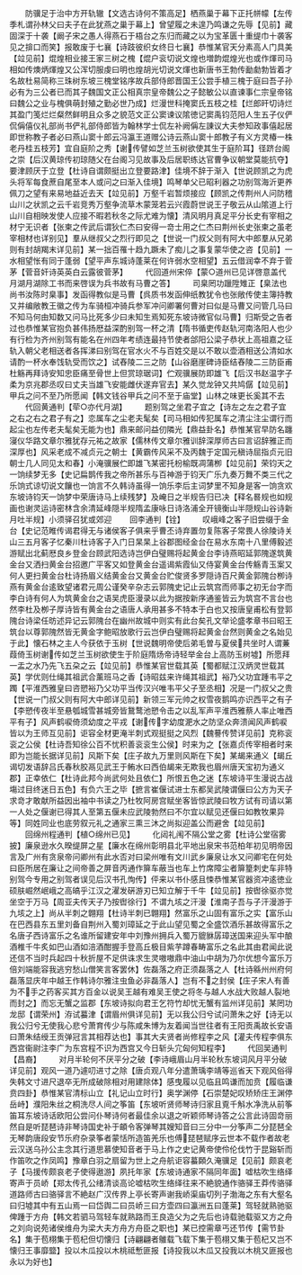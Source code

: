 <!-- { "loadSidebar": true } -->
　　防骥足于治中方开轨辙【文选古诗何不策高足】栖燕巢于幕下正托帡幪【左传季札谓孙林父曰夫子在此犹燕之巢于幕上】曾望履之未遑乃鸣谦之先辱【见前】藏固深于十袭【阚子宋之愚人得燕石于梧台之东归而藏之以为宝革匮十重缇巾十袭客见之揜口而笑】报敢废于七襄【诗跂彼织女终日七襄】恭惟某官天分素高人门具美【竝见前】焜煌相业接王家三树之槐【焜户衮切说文煌也増韵焜煌光也或作煇司马相如传燠炳煇煌又公浑切服虔曰明也煌胡光切说文煇也新唐书王勃传勔勮勃皆着才名故杜易简称三珠树东坡三槐堂铭序故兵部侍郎晋国王公尝手植三槐于庭曰吾子孙必有为三公者已而其子魏国文正公相真宗皇帝魏公之子懿敏公以直谏事仁宗皇帝铭曰魏公之业与槐俱萌封殖之勤必世乃成】烂漫世科掩窦氏五枝之桂【烂郎旰切诗烂其盈门笺烂烂粲然鲜明且众多之貌范文正公窦谏议隂徳记窦禹钧范阳人生五子仪俨侃偁僖仪礼部尚书俨礼部侍郎皆为翰林学士侃左补阙偁左諌议大夫参知政事僖起居即世称教子者必曰燕山窦十郎云冯瀛王道赠公诗云燕山窦十郎教子有义方灵椿一株老丹桂五枝芳】宜自庭阶之秀【谢传譬如芝兰玉树欲使其生于庭阶耳】径跻台阁之崇【后汉黄琼传初琼随父在台阁习见故事及后居职练达官曹争议朝堂莫能抗夺】要津顾厌于立登【杜诗自谓颇挺出立登要路津】佳境不辞于渐入【世说顾凯之为虎头将军每食蔗自尾至本人或问之曰渐入佳境】鸣琴单父已昭利器之功别驾海沂更养佩刀之望有来易地益近去天【竝见前】万壑千岩暂烦接应【顾凯之传荆州人问防稽山川之状凯之云千岩竞秀万壑争流草木蒙笼若云兴霞蔚世说王子敬云从山隂道上行山川自相映发使人应接不暇若秋冬之际尤难为懐】清风明月真足平分长史有宰相之材宁无识者【张柬之传武后谓狄仁杰曰安得一竒士用之仁杰曰荆州长史张柬之虽老宰相材也详别见】羣从继叔父之烈行即见之【世说一门叔父则有阿大中郎羣从兄弟则有封胡羯末详见前】某一拙百罹十趋九蹶未了痴儿之事复蒙华使之咨【见前】一水相望怅有同于蓬弱【望平声东城诗蓬莱在何许弱水空相望】五云借润幸不弃于菅茅【菅音奸诗英英白云露彼菅茅】
　　代回道州宋倅【蒙○道州已见详啓意盖代月湖月湖除工书而来啓误为兵书故有马曹之答】
　　司臬罔功躐陞雉正【臬法也尚书汝陈时臬事】发函得教似是马曹【呉质书发函伸纸教犹令也张敞传使主簿持教又并编敞教王徽之传为车骑桓冲骑兵参军冲问卿署何曹对曰似是马曹又问管几马曰不知马何由知数又问马比死多少曰未知生焉知死东坡诗微官似马曹】归斯受之告者过也恭惟某官抱负甚伟扬厯益深酌别驾一杯之清【隋书循吏传赵轨河南洛阳人也少有行检为齐州别驾有能名在州四年考绩连最持节使者郃阳公梁子恭状上高祖嘉之征轨入朝父老相送者各挥涕曰别驾在官水火不与百姓交是以不敢以壶酒相送公清如水请酌一杯水奉饯轨受而饮之】试舂陵二三之防【山谷磨崖碑诗臣结舂陵二三防臣甫杜觞再拜诗安知忠臣痛至骨世上但赏琼琚词】伫观骥展防即雄飞【后汉书赵温字子柔为京兆郡丞叹曰丈夫当雄飞安能雌伏遂弃官去】某久觉龙钟又共鸠僝【竝见前】甲兵之问不至乃所愿闻【韩文钱谷甲兵之问不至于庙堂】山林之味更长奚其不去
　　代回黄通判【荦○亦代月湖】
　　题别驾之坐君子宜之【诗左之左之君子宜之右之右之君子有之】恋属车之尘老夫髦矣【司马相如传犯属车之清尘注尘谓行而起尘也左传老夫髦矣无能为也】鼎来邮问益仞隣光【鼎益卦名】恭惟某官早防名躔寖仪华路文章尔雅犹存元祐之故家【儒林传文章尔雅训辞深厚师古曰言诏辞雅正而深厚也】风采老成不减贞元之朝士【黄霸传风采不及丙魏于定国元稹诗屈指贞元旧朝士几人同见太和春】小淹骥展伫即雄飞某密托枌榆既凋蒲栁【竝见前】荣钧天之一饷续梦无多【史记扁鹊传我之帝所甚乐与百神游于钧天广乐九奏万舞不类三代之乐饷式谅切说文饟也一饷言不久韩诗虽得一饷乐李后主词梦里不知身是客一饷贪欢东坡诗钧天一饷梦中荣唐诗马上续残梦】及崦日之半规告归已决【释名晷规也如规画也谢灵运诗密林含余清延峰隠半规隋孟康咏日诗洛浦全开镜衡山半隠规山谷诗新月吐半规】小须驿召犹或郊迎
　　回李通判【铨】
　　叹峨峰之客子旧尝缀于金台【史记范睢传谒君得无与诸侯客子俱来乎曹丕诗弃置勿复陈客子常畏人徐陵诗关山三五月客子忆秦川杜诗客子入门日杲杲上谷郡图经金台在易水东南十八里傅毅述游赋出北蓟厯良乡登金台顾武阳选诗岂伊白璧赐将起黄金台李诗燕昭延郭隗遂筑黄金台又洒扫黄金台招邀广平客又如登黄金台遥谒紫霞仙又侍宴黄金台传觞青玉案又何人更扫黄金台杜诗扬眉义结黄金台又黄金台贮俊贤多罗隠诗百尺黄金郭隗台栁诗燕有黄金台逺致望诸君元周公谨癸辛杂志云郭隗史记止云筑宫而师事之初无台字而李白诗有何人为筑黄金台之语吴虎臣漫录以此为据按新序通鉴皆云为筑宫不言台也然李杜及栁子厚诗皆有黄金台之语唐人承用甚多不特本于白也又按唐皇甫松有登郭隗台诗梁任昉述异记云郭隗台在幽州故城中则实有此台矣孔文举论盛孝章书曰昭王筑台以尊郭隗然皆无黄金字鲍昭放歌行云岂伊白璧赐将起黄金台然则黄金之名始见于此】懐石林之主人今获依于玉树【世说魏明帝使后弟毛曽与夏侯共坐时人谓蒹葭倚玉树谢传如芝兰玉树欲使生于阶庭隋炀帝诗轻举金台上高防玉树墟】所愿拜一盂之水乃先飞五朶之云【竝见前】恭惟某官世载其英【蜀都赋江汉炳灵世载其英】学优则仕绳其祖武合薰班马之香【诗昭兹来许绳其祖武】裕乃父功宜踵韦平之躅【平淮西雅皇曰咨愬裕乃父功平当传汉兴唯韦平父子至丞相】况是一门叔父之贵【世说一门叔父则有阿大中郎详见前】新领三军元帅之权雪夜鹅鸣亦识西平之有子【李愬传夜半至悬瓠城雪甚城旁皆鵞鹜池愬令击之以乱军声平淮西雅蔡人率止唯西平有子】风声鹤唳倚须幼度之平戎【谢传字幼度淝水之防坚众奔溃闻风声鹤唳皆以为王师互见前】讵容全材更淹半刺式观挺挺之风烈【魏謩传赞详见前】克称衮衮之公侯【杜诗吾知徐公百不忧积善衮衮生公侯】时来为之【张嘉贞传宰相者时来即为岂能长据详见前】风斯下矣【庄子故九万里则风斯在下矣】某朅来通义【朅丘谒切发语辞吕氏春秋胶鬲见武王于鲔水曰西伯朅来无欺我也眉州唐天宝初为通义郡】正幸依仁【杜诗此邦今尚武何处且依仁】所恨五色之迷【东坡诗平生漫说古战塲过目终迷日五色】有负六王之毕【摭言崔偃试进士东都吴武陵谓偃曰公方为天子求竒才敢献所益因出袖中书读之乃杜牧阿房宫赋坐客皆惊武陵曰牧方试有司请以第一人处之偃谢已得其人至第五偃未应武陵勃然曰不尔宜以赋见还偃曰如教牧果异等】同姓同业也底劳叙元礼之通家三熏三沐之尚拟迎盖公而避舍【竝见前】
　　回绵州程通判【植○绵州已见】
　　化闼礼闱不隔公堂之雾【杜诗公堂宿雾披】廉泉逊水久暌缇屏之星【廉水在绵州彰明县北平地出泉宋书范柏年初见明帝因言及广州有贪泉帝问卿州有此水否对曰梁州唯有文川武乡廉泉让水又问卿宅在何处曰臣所居在廉让之间帝善之屏音丙通作箳车蔽当也车上竹席障尘者箳篂刺史车非特别驾今专用之别驾者误见后汉书孔恂传】伻来以书仆感且悚恭惟某官器资冲逺徳业硕肤崛然岷峨之高皜乎江汉之濯发硏游刃已知立解于千牛【竝见前】按辔徐驱亦觉坐空于万马【周亚夫传天子乃按辔徐行】不谓九垓之汗漫【淮南子吾与子汗漫游于九垓之上】尚从半刺之翺翔【杜诗半刺已翺翔】然富乐之山固有富乐之实【富乐山在巴西县东五里刘备自荆州入蜀刘璋延之于此山望见蜀之全盛饮酒乐甚故得富乐之名唐子西诗富乐之名谁所留建安年中刘豫州拥兵入蜀万貔貅孱璋送国来迎头军中酿酒椎千牛炙如巴山酒如涪酒酣握手登高丘极目紫芋蹲春畴富乐之名此其由君闻此说还信不当时兵起四十秋折屋不足供诛求生灵嗷嗷鼎中油山中胡为乃尔优想今富乐万倍刘端能容我逃穷愁山僧笑言客罢休】佐磊落之府正须磊落之人【杜诗緜州州府何磊落显庆年中越王作韩诗尔雅注虫鱼必非磊落人】岂有不之封侯【庄子宋人有善为不手之药客买其方百金以说吴王越有难吴王使之将冬与越人水战大败越人裂地而封之】而忘无蟹之监郡【东坡诗拟向君王乞符竹却忧无蟹有监州详见前】某罔功龙邸【谓荣州】洊试蟇津【谓眉州俱详见前】无以我公归兮试问萧朱之好【诗无以我公归兮无使我心悲兮萧育传少与陈咸朱博为友着闻当世往者有王阳贡禹故长安语曰萧朱结绶王贡弹冠言其相荐达也】事其大夫贤者尚修程李之风【灌夫传程李俱东西宫衞尉注李广为东宫程不识为西宫又今日斩头宂匈何知程李】
　　代回吴通判【昌裔】
　　对月半轮何不厌平分之破【李诗峨眉山月半轮秋东坡词风月平分破详见前】观风一道乃遽叨进寸之除【唐贞观八年分遣萧瑀李靖等巡省天下观风俗得失韩文寸进尺退卒无所成破除相对用建除体】感曳履以见临且鸣谦而加贲【履临谦贲四卦】恭惟某官清标山立【礼记山立时行】奥学渊停【石崇楚妃叹矫矫庄王渊停岳峙】濮阳朱丝之桐洗尽人间之筝笛【东坡听贤师琴诗归家且覔千斛水净洗从前筝笛耳东坡诗话欧阳公尝问仆琴诗何者最佳余以退之听颖师琴诗答之公言此诗固竒丽然自是听琵琶诗非琴诗国史补于頔令客弹琴其嫂知音曰三分中一分筝声二分琵琶全无琴韵唐段安节乐府杂录筝者蒙恬所造笛羌乐也傅琵琶赋序云世本不载作者故老云汉送乌孙公主念其行道思慕使知音者于马上作之史记黄帝使伶伦伐竹于昆谿斩而作笛吹之作凤鸣】豫章白羽之扇留为世上之舟航讵容蟇頥久淹骥足【见前】颇哀老子【马援传颇哀老子使得遨游】夙托年家【东坡诗通家不隔同年面】嘘枯吹生络绎寄声于员峤【郑太传孔公绪清谈高论嘘枯吹生络绎往来不絶貌通作骆驿王莽传骆驿道路师古曰骆驿言不絶赵广汉传界上亭长寄声谢我峤渠庙切列子渤海之东有大壑名曰归墟其中有五山焉一曰岱舆二曰员峤三曰方壶四曰瀛洲五曰蓬莱】驾轻就熟驰驱俾踵于方舟【韩文若驷马驾轻车就熟路而王良造父为之先后也诗载驰载驱又方之舟之刘向说苑诸侯维舟为梁大夫方舟方舟臣之职也】某已控需章丐还节传【需节卦名】集于苞栩集于苞杞但切懐归【诗翩翩者鵻载飞载下集于苞栩又集于苞杞又岂不懐归王事靡盬】投以木瓜投以木桃祗慙匪报【诗投我以木瓜又投我以木桃又匪报也永以为好也】
